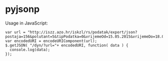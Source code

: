 # pyjsonp

Usage in JavaScript:

    var url = "http://iszz.azo.hr/iskzl/rs/podatak/export/json?postaja=156&polutant=5&tipPodatka=0&vrijemeOd=15.05.2015&vrijemeDo=18.05.2015";
    var encodedURI = encodeURIComponent(url);
    $.getJSON( "/dyn/?url="+ encodedURI, function( data ) {
      console.log(data);
    });
